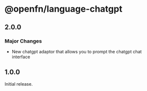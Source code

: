 # @openfn/language-chatgpt

## 2.0.0

### Major Changes

- New chatgpt adaptor that allows you to prompt the chatgpt chat interface

## 1.0.0

Initial release.
